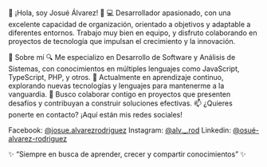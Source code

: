 👋 ¡Hola, soy Josué Álvarez! 👋
💻 Desarrollador apasionado, con una excelente capacidad de organización, orientado a objetivos y adaptable a diferentes entornos. Trabajo muy bien en equipo, y disfruto colaborando en proyectos de tecnología que impulsan el crecimiento y la innovación.

🚀 Sobre mí
🔍 Me especializo en Desarrollo de Software y Análisis de Sistemas, con conocimientos en múltiples lenguajes como JavaScript, TypeScript, PHP, y otros.
🌱 Actualmente en aprendizaje continuo, explorando nuevas tecnologías y lenguajes para mantenerme a la vanguardia.
🤝 Busco colaborar contigo en proyectos que presenten desafíos y contribuyan a construir soluciones efectivas.
📫 ¿Quieres ponerte en contacto? ¡Aquí están mis redes sociales!

Facebook: [@josue.alvarezrodriguez](https://www.facebook.com/josue.alvarezrodriguez.372?mibextid=ZbWKwL)
Instagram: [@alv._.rod](https://www.instagram.com/alv._.rod?igsh=NDYybGRzdGNna245)
Linkedin: [@osué-alvarez-rodriguez](https://www.linkedin.com/in/josué-alvarez-rodriguez-012249264)


✨ “Siempre en busca de aprender, crecer y compartir conocimientos” ✨